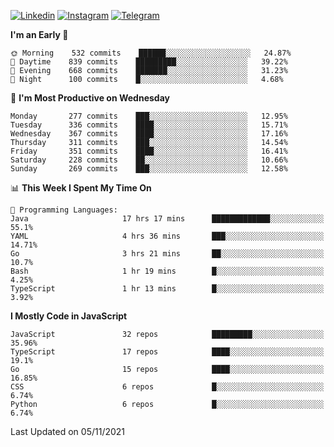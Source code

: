 [![Linkedin](https://img.shields.io/badge/-Archie-blue?style=flat-square&labelColor=gray&logo=Linkedin&logoColor=white&link=https://www.linkedin.com/in/archisdi)](https://www.linkedin.com/in/archisdi)
[![Instagram](https://img.shields.io/badge/-@archisdi-orange?style=flat-square&labelColor=gray&logo=Instagram&logoColor=white&link=https://www.instagram.com/archisdi)](https://www.instagram.com/archisdi)
[![Telegram](https://img.shields.io/badge/-aai-informational?style=flat-square&labelColor=gray&logo=telegram&logoColor=white&link=https://t.me/archisdi)](https://t.me/archisdi)

<!--START_SECTION:waka-->
**I'm an Early 🐤** 

```text
🌞 Morning    532 commits    ██████░░░░░░░░░░░░░░░░░░░   24.87% 
🌆 Daytime    839 commits    █████████░░░░░░░░░░░░░░░░   39.22% 
🌃 Evening    668 commits    ███████░░░░░░░░░░░░░░░░░░   31.23% 
🌙 Night      100 commits    █░░░░░░░░░░░░░░░░░░░░░░░░   4.68%

```
📅 **I'm Most Productive on Wednesday** 

```text
Monday       277 commits    ███░░░░░░░░░░░░░░░░░░░░░░   12.95% 
Tuesday      336 commits    ████░░░░░░░░░░░░░░░░░░░░░   15.71% 
Wednesday    367 commits    ████░░░░░░░░░░░░░░░░░░░░░   17.16% 
Thursday     311 commits    ███░░░░░░░░░░░░░░░░░░░░░░   14.54% 
Friday       351 commits    ████░░░░░░░░░░░░░░░░░░░░░   16.41% 
Saturday     228 commits    ██░░░░░░░░░░░░░░░░░░░░░░░   10.66% 
Sunday       269 commits    ███░░░░░░░░░░░░░░░░░░░░░░   12.58%

```


📊 **This Week I Spent My Time On** 

```text
💬 Programming Languages: 
Java                     17 hrs 17 mins      █████████████░░░░░░░░░░░░   55.1% 
YAML                     4 hrs 36 mins       ███░░░░░░░░░░░░░░░░░░░░░░   14.71% 
Go                       3 hrs 21 mins       ██░░░░░░░░░░░░░░░░░░░░░░░   10.7% 
Bash                     1 hr 19 mins        █░░░░░░░░░░░░░░░░░░░░░░░░   4.25% 
TypeScript               1 hr 13 mins        █░░░░░░░░░░░░░░░░░░░░░░░░   3.92%

```

**I Mostly Code in JavaScript** 

```text
JavaScript               32 repos            █████████░░░░░░░░░░░░░░░░   35.96% 
TypeScript               17 repos            ████░░░░░░░░░░░░░░░░░░░░░   19.1% 
Go                       15 repos            ████░░░░░░░░░░░░░░░░░░░░░   16.85% 
CSS                      6 repos             █░░░░░░░░░░░░░░░░░░░░░░░░   6.74% 
Python                   6 repos             █░░░░░░░░░░░░░░░░░░░░░░░░   6.74%

```



 Last Updated on 05/11/2021
<!--END_SECTION:waka-->